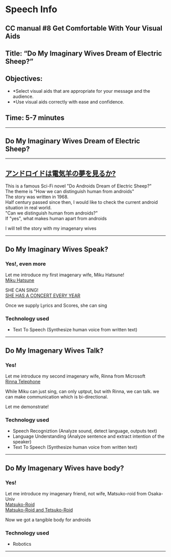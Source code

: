 # Speech Info
## CC manual #8 Get Comfortable With Your Visual Aids                                                     
## Title: “Do My Imaginary Wives Dream of Electric Sheep?”
## Objectives:
- *Select visual aids that are appropriate for your message and the audience.
- *Use visual aids correctly with ease and confidence.
## Time: 5-7 minutes

---

## Do My Imaginary Wives Dream of Electric Sheep?

---
## [アンドロイドは電気羊の夢を見るか? ](https://www.amazon.co.jp/dp/4150102295)

This is a famous Sci-Fi novel "Do Androids Dream of Electric Sheep?"  
The theme is "How we can distinguish human from androids"  
The story was written in 1968.  
Half century passed since then, I would like to check the current android situation in real world.  
"Can we distinguish human from androids?"  
If "yes", what makes human apart from androids  
  
I will tell the story with my imagenary wives

---
## Do My Imaginary Wives Speak?
### Yes!, even more
Let me introduce my first imagenary wife, Miku Hatsune!  
[Miku Hatsune](https://ec.crypton.co.jp/pages/prod/vocaloid/cv01)  
  
SHE CAN SING!  
[SHE HAS A CONCERT EVERY YEAR](https://www.youtube.com/watch?v=Siv_TqboKcg)  
  
Once we supply Lyrics and Scores, she can sing  
### Technology used
- Text To Speech (Synthesize human voice from written text)

---
## Do My Imagenary Wives Talk?
### Yes!
Let me introduce my second imagenary wife, Rinna from Microsoft  
[Rinna Telephone](https://www.rinna.jp/platform/phonecall)

While Miku can just sing, can only uptput, but with Rinna, we can talk. we can make communication which is bi-directional.  
  
Let me demonstrate!
### Technology used
- Speech Recogniztion (Analyze sound, detect language, outputs text)
- Language Understanding (Analyze sentence and extract intention of the speaker)
- Text To Speech (Synthesize human voice from written text)

---
## Do My Imagenary Wives have body?
### Yes!
Let me introduce my imagenary friend, not wife, Matsuko-roid from Osaka-Univ  
[Matsuko-Roid](https://naturaleight.co.jp/matsukoroid/)  
[Matsuko-Roid and Tetsuko-Roid](https://www.youtube.com/watch?v=fU0fmF2N2qk)  
  
Now we got a tangible body for androids  
### Technology used
- Robotics

---

